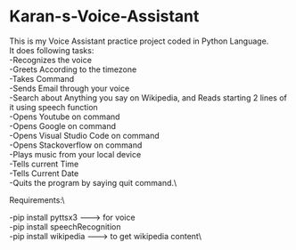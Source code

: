 # Karan-s-Voice-Assistant

This is my Voice Assistant practice project coded in Python Language.\
It does following tasks:\
-Recognizes the voice\
-Greets According to the timezone\
-Takes Command\
-Sends Email through your voice\
-Search about Anything you say on Wikipedia, and Reads starting 2 lines of it using speech function\
-Opens Youtube on command\
-Opens Google on command\
-Opens Visual Studio Code on command\
-Opens Stackoverflow on command\
-Plays music from your local device\
-Tells current Time\
-Tells Current Date\
-Quits the program by saying quit command.\



Requirements:\

-pip install pyttsx3 ---> for voice\
-pip install speechRecognition\
-pip install wikipedia ---> to get wikipedia content\
